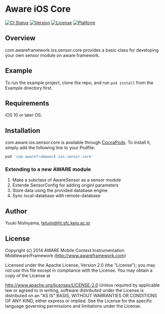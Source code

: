 # Aware iOS Core

[![CI Status](https://img.shields.io/travis/awareframework/com.awareframework.ios.sensor.core.svg?style=flat)](https://travis-ci.org/awareframework/com.awareframework.ios.sensor.core)
[![Version](https://img.shields.io/cocoapods/v/com.awareframework.ios.sensor.core.svg?style=flat)](https://cocoapods.org/pods/com.awareframework.ios.sensor.core)
[![License](https://img.shields.io/cocoapods/l/com.awareframework.ios.sensor.core.svg?style=flat)](https://cocoapods.org/pods/com.awareframework.ios.sensor.core)
[![Platform](https://img.shields.io/cocoapods/p/com.awareframework.ios.sensor.core.svg?style=flat)](https://cocoapods.org/pods/com.awareframework.ios.sensor.core)

## Overview
com.awareframework.ios.sensor.core provides a basic class for developing your own sensor module on aware framework.

## Example

To run the example project, clone the repo, and run `pod install` from the Example directory first.

## Requirements
iOS 10 or later OS.

## Installation

com.aware.ios.sensor.core is available through [CocoaPods](http://cocoapods.org). To install
it, simply add the following line to your Podfile:

```ruby
pod 'com.awareframework.ios.sensor.core'
```

### Extending to a new AWARE module
1. Make a subclass of AwareSensor as a sensor module
2. Extende SensorConfig for adding originl parameters 
3. Store data using the provided database engine
4. Sync local-database with remote-database

## Author
Yuuki Nishiyama, tetujin@ht.sfc.keio.ac.jp

## License
Copyright (c) 2014 AWARE Mobile Context Instrumentation Middleware/Framework (http://www.awareframework.com)

Licensed under the Apache License, Version 2.0 (the "License"); you may not use this file except in compliance with the License. You may obtain a copy of the License at

http://www.apache.org/licenses/LICENSE-2.0
Unless required by applicable law or agreed to in writing, software distributed under the License is distributed on an "AS IS" BASIS, WITHOUT WARRANTIES OR CONDITIONS OF ANY KIND, either express or implied. See the License for the specific language governing permissions and limitations under the License.
